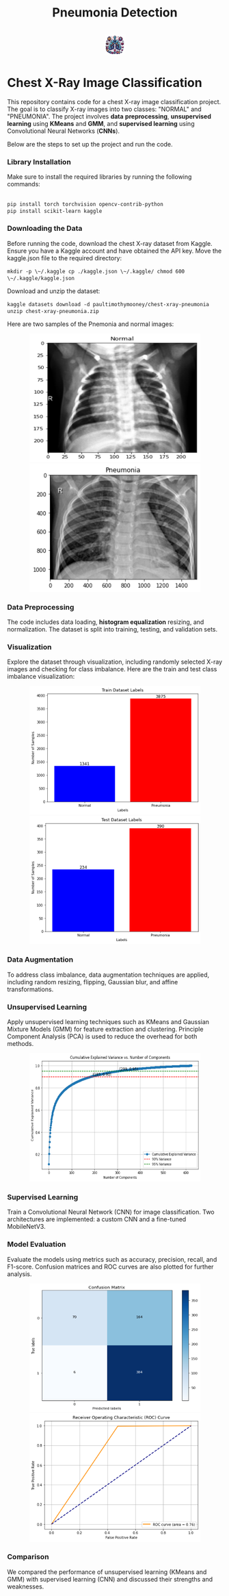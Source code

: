 # <div align="center"> Pneumonia Detection <br/> <br/> <img src="./Figures/Pnumonia_icon.jpeg" width="50"> </div>

# Chest X-Ray Image Classification

This repository contains code for a
chest X-ray image classification project. The goal is to classify X-ray images into two classes: \"NORMAL\" and \"PNEUMONIA\". The project involves **data** **preprocessing**, **unsupervised** **learning** using **KMeans** and **GMM**, and **supervised learning** using Convolutional Neural Networks (**CNNs**).

Below are the steps to set up the project and run the code.

### Library Installation 

Make sure to install the required libraries by
running the following commands:

 ```{python}

pip install torch torchvision opencv-contrib-python
pip install scikit-learn kaggle 
```

### Downloading the Data 

Before running the code, download the chest X-ray dataset from Kaggle. Ensure you have a Kaggle account and have obtained the API key. Move the kaggle.json file to the required directory:

 ```{python}
mkdir -p \~/.kaggle cp ./kaggle.json \~/.kaggle/ chmod 600
\~/.kaggle/kaggle.json 
```

Download and unzip the dataset:
```
kaggle datasets download -d paultimothymooney/chest-xray-pneumonia 
unzip chest-xray-pneumonia.zip 
 ```

 Here are two samples of the Pnemonia and normal images:
<p align="center">
  <img src="./Figures/normal.png" width="400" height="300" alt="normal">
  <img src="./Figures/pneumonia.png" width="400" height="300" alt="pneumonia">
</p>

### Data Preprocessing 
The code includes data loading, **histogram equalization** resizing, and normalization. The dataset is split into training, testing, and validation sets.


### Visualization 
Explore the dataset through visualization, including
randomly selected X-ray images and checking for class imbalance.
Here are the train and test class imbalance visualization:

<p align="center">
  <img src="./Figures/trainimb.png" width="400" height="300" alt="trainimb">
  <img src="./Figures/testimb.png" width="400" height="300" alt="testimb">
</p>

### Data Augmentation 
To address class imbalance, data augmentation techniques are applied, including random resizing, flipping, Gaussian blur, and affine transformations.

### Unsupervised Learning
Apply unsupervised learning techniques such as KMeans and Gaussian Mixture Models (GMM) for feature extraction and clustering. Principle Component Analysis (PCA) is used to reduce the overhead for both methods.

<p align="center">
  <img src="./Figures/pca.png" width="400" height="300" alt="PCA">
</p>

### Supervised Learning

Train a Convolutional Neural Network (CNN) for image classification. Two architectures are implemented: a custom CNN and a fine-tuned MobileNetV3.

### Model Evaluation 

Evaluate the models using metrics such as accuracy, precision, recall, and F1-score. Confusion matrices and ROC curves are also plotted for further analysis.

<p align="center">
  <img src="./Figures/confmat.png" width="400" height="300" alt="confmat">
  <img src="./Figures/Roc.png" width="400" height="300" alt="ROC">
</p>

### Comparison 
We compared the performance of unsupervised learning (KMeans and GMM) with supervised learning (CNN) and discussed their strengths and weaknesses.
